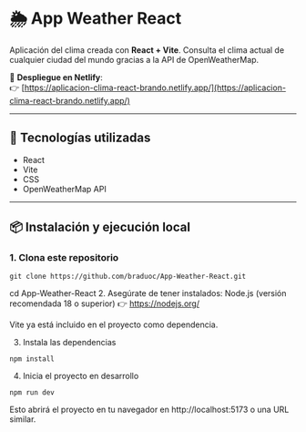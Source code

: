 # 🌦️ App Weather React

Aplicación del clima creada con **React + Vite**. Consulta el clima actual de cualquier ciudad del mundo gracias a la API de OpenWeatherMap.

🔗 **Despliegue en Netlify**:  
👉 [https://aplicacion-clima-react-brando.netlify.app/](https://aplicacion-clima-react-brando.netlify.app/)

---

## 🚀 Tecnologías utilizadas

- React
- Vite
- CSS
- OpenWeatherMap API

---

## 📦 Instalación y ejecución local

### 1. Clona este repositorio
```
git clone https://github.com/braduoc/App-Weather-React.git
```
cd App-Weather-React
2. Asegúrate de tener instalados:
Node.js (versión recomendada 18 o superior)
👉 https://nodejs.org/

Vite ya está incluido en el proyecto como dependencia.

3. Instala las dependencias
```
npm install
```
4. Inicia el proyecto en desarrollo
```
npm run dev
```
Esto abrirá el proyecto en tu navegador en http://localhost:5173 o una URL similar.


